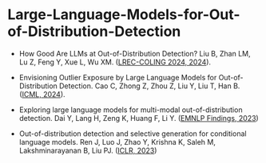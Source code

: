 # Large-Language-Models-for-Out-of-Distribution-Detection


* How Good Are LLMs at Out-of-Distribution Detection? Liu B, Zhan LM, Lu Z, Feng Y, Xue L, Wu XM. ([LREC-COLING 2024, 2024](https://arxiv.org/abs/2308.10261)).
  
* Envisioning Outlier Exposure by Large Language Models for Out-of-Distribution Detection. Cao C, Zhong Z, Zhou Z, Liu Y, Liu T, Han B. ([ICML, 2024](https://arxiv.org/pdf/2406.00806)).
  
* Exploring large language models for multi-modal out-of-distribution detection. Dai Y, Lang H, Zeng K, Huang F, Li Y. ([EMNLP Findings, 2023](https://arxiv.org/abs/2310.08027))

* Out-of-distribution detection and selective generation for conditional language models. Ren J, Luo J, Zhao Y, Krishna K, Saleh M, Lakshminarayanan B, Liu PJ. ([ICLR, 2023](https://arxiv.org/pdf/2209.15558))
